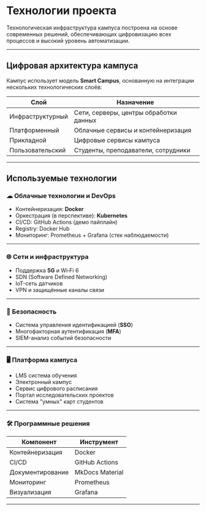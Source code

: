 # Технологии проекта

Технологическая инфраструктура кампуса построена на основе современных решений, обеспечивающих цифровизацию всех процессов и высокий уровень автоматизации.

---

## Цифровая архитектура кампуса

Кампус использует модель **Smart Campus**, основанную на интеграции нескольких технологических слоёв:

| Слой | Назначение |
|------|-------------|
| Инфраструктурный | Сети, серверы, центры обработки данных |
| Платформенный | Облачные сервисы и контейнеризация |
| Прикладной | Цифровые сервисы кампуса |
| Пользовательский | Студенты, преподаватели, сотрудники |

---

## Используемые технологии

### ☁ Облачные технологии и DevOps
- Контейнеризация: **Docker**
- Оркестрация (в перспективе): **Kubernetes**
- CI/CD: GitHub Actions (демо пайплайн)
- Registry: Docker Hub
- Мониторинг: Prometheus + Grafana (стек наблюдаемости)

---

### 🌐 Сети и инфраструктура
- Поддержка **5G** и Wi‑Fi 6
- SDN (Software Defined Networking)
- IoT-сеть датчиков
- VPN и защищённые каналы связи

---

### 🔐 Безопасность
- Система управления идентификацией (**SSO**)
- Многофакторная аутентификация (**MFA**)
- SIEM-анализ событий безопасности

---

### 🖥️ Платформа кампуса
- LMS система обучения
- Электронный кампус
- Сервис цифрового расписания
- Портал исследовательских проектов
- Система "умных" карт студентов

---

### 🛠 Программные решения

| Компонент | Инструмент |
|-----------|------------|
| Контейнеризация | Docker |
| CI/CD | GitHub Actions |
| Документирование | MkDocs Material |
| Мониторинг | Prometheus |
| Визуализация | Grafana |

---